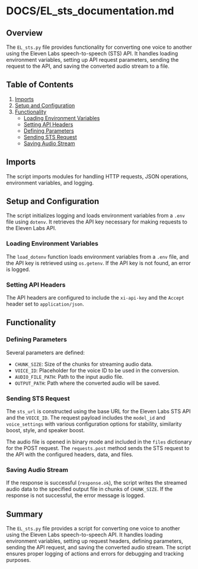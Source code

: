 # DOCS/EL_sts_documentation.md

## Overview

The `EL_sts.py` file provides functionality for converting one voice to another using the Eleven Labs speech-to-speech (STS) API. It handles loading environment variables, setting up API request parameters, sending the request to the API, and saving the converted audio stream to a file.

## Table of Contents

1. [Imports](#imports)
2. [Setup and Configuration](#setup-and-configuration)
3. [Functionality](#functionality)
    - [Loading Environment Variables](#loading-environment-variables)
    - [Setting API Headers](#setting-api-headers)
    - [Defining Parameters](#defining-parameters)
    - [Sending STS Request](#sending-sts-request)
    - [Saving Audio Stream](#saving-audio-stream)

## Imports

The script imports modules for handling HTTP requests, JSON operations, environment variables, and logging.

## Setup and Configuration

The script initializes logging and loads environment variables from a `.env` file using `dotenv`. It retrieves the API key necessary for making requests to the Eleven Labs API.

### Loading Environment Variables

The `load_dotenv` function loads environment variables from a `.env` file, and the API key is retrieved using `os.getenv`. If the API key is not found, an error is logged.

### Setting API Headers

The API headers are configured to include the `xi-api-key` and the `Accept` header set to `application/json`.

## Functionality

### Defining Parameters

Several parameters are defined:
- `CHUNK_SIZE`: Size of the chunks for streaming audio data.
- `VOICE_ID`: Placeholder for the voice ID to be used in the conversion.
- `AUDIO_FILE_PATH`: Path to the input audio file.
- `OUTPUT_PATH`: Path where the converted audio will be saved.

### Sending STS Request

The `sts_url` is constructed using the base URL for the Eleven Labs STS API and the `VOICE_ID`. The request payload includes the `model_id` and `voice_settings` with various configuration options for stability, similarity boost, style, and speaker boost.

The audio file is opened in binary mode and included in the `files` dictionary for the POST request. The `requests.post` method sends the STS request to the API with the configured headers, data, and files.

### Saving Audio Stream

If the response is successful (`response.ok`), the script writes the streamed audio data to the specified output file in chunks of `CHUNK_SIZE`. If the response is not successful, the error message is logged.

## Summary

The `EL_sts.py` file provides a script for converting one voice to another using the Eleven Labs speech-to-speech API. It handles loading environment variables, setting up request headers, defining parameters, sending the API request, and saving the converted audio stream. The script ensures proper logging of actions and errors for debugging and tracking purposes.